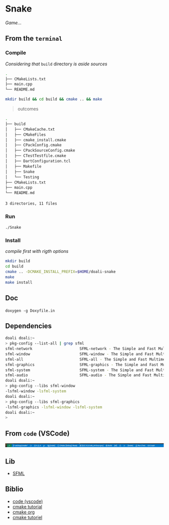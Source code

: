 # Snake

_Game..._

## From the `terminal`
### Compile

_Considering that_ `build` directory _is aside sources_

```bash
.
├── CMakeLists.txt
├── main.cpp
└── README.md
```

```bash
mkdir build && cd build && cmake .. && make
```

> outcomes

```bash
.
├── build
│   ├── CMakeCache.txt
│   ├── CMakeFiles
│   ├── cmake_install.cmake
│   ├── CPackConfig.cmake
│   ├── CPackSourceConfig.cmake
│   ├── CTestTestfile.cmake
│   ├── DartConfiguration.tcl
│   ├── Makefile
│   ├── Snake
│   └── Testing
├── CMakeLists.txt
├── main.cpp
└── README.md

3 directories, 11 files
```

### Run

```bash
./Snake
```

### Install

_compile first with rigth options_

```bash
mkdir build
cd build
cmake .. -DCMAKE_INSTALL_PREFIX=$HOME/doali-snake
make
make install
```

## Doc

`doxygen -g Doxyfile.in`

## Dependencies

```bash
doali doali:~ 
> pkg-config --list-all | grep sfml
sfml-network                     SFML-network - The Simple and Fast Multimedia Library, network module.
sfml-window                      SFML-window - The Simple and Fast Multimedia Library, window module.
sfml-all                         SFML-all - The Simple and Fast Multimedia Library, all modules.
sfml-graphics                    SFML-graphics - The Simple and Fast Multimedia Library, graphics module.
sfml-system                      SFML-system - The Simple and Fast Multimedia Library, system module.
sfml-audio                       SFML-audio - The Simple and Fast Multimedia Library, audio module.
doali doali:~ 
> pkg-config --libs sfml-window
-lsfml-window -lsfml-system
doali doali:~ 
> pkg-config --libs sfml-graphics 
-lsfml-graphics -lsfml-window -lsfml-system
doali doali:~ 
> 
```

## From `code` (VSCode)

![Build_Run_CMake](./img/vscode_cmake.png)

## Lib

- [SFML](https://www.sfml-dev.org/index-fr.php)

## Biblio

- [code (vscode)](https://code.visualstudio.com/docs/cpp/CMake-linux)
- [cmake tutorial](http://sirien.metz.supelec.fr/depot/SIR/TutorielCMake/index.html)
- [cmake org](https://cmake.org/cmake/help/latest/guide/tutorial/A%20Basic%20Starting%20Point.html#)
- [cmake tutoriel](http://sirien.metz.supelec.fr/depot/SIR/TutorielCMake/index.html)